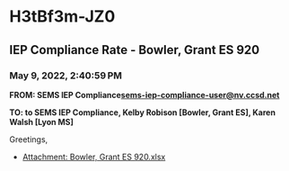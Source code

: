 # H3tBf3m-JZ0
## IEP Compliance Rate - Bowler, Grant ES 920
### May 9, 2022, 2:40:59 PM
**FROM: SEMS IEP Compliance<sems-iep-compliance-user@nv.ccsd.net>**

**TO: to SEMS IEP Compliance, Kelby Robison [Bowler, Grant ES], Karen Walsh [Lyon MS]**


Greetings,  





* [Attachment: Bowler, Grant ES 920.xlsx](H3tBf3m-JZ0-attachment-1.xlsx)
